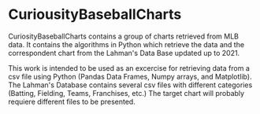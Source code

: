 # CuriousityBaseballCharts
CuriosityBaseballCharts contains a group of charts retrieved from MLB data. It contains the algorithms in Python which retrieve the data and the correspondent chart from the Lahman's Data Base updated up to 2021.

This work is intended to be used as an excercise for retrieving data from a csv file using Python (Pandas Data Frames, Numpy arrays, and Matplotlib).
The Lahman's Database contains several csv files with different categories (Batting, Fielding, Teams, Franchises, etc.)
The target chart will probably requiere different files to be presented.
